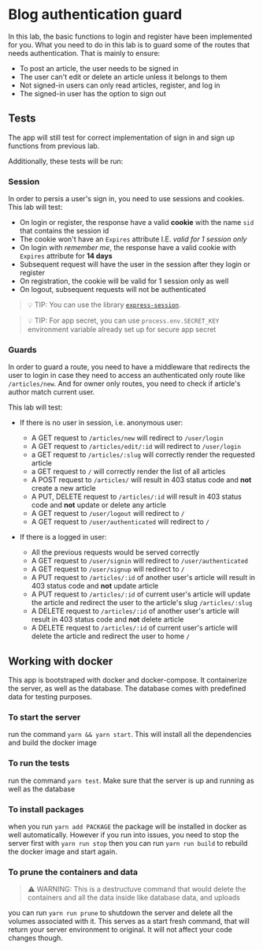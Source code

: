 # Blog authentication guard

In this lab, the basic functions to login and register have been implemented for you. What you need to do in this lab is to guard some of the routes that needs authentication. That is mainly to ensure:

- To post an article, the user needs to be signed in
- The user can't edit or delete an article unless it belongs to them
- Not signed-in users can only read articles, register, and log in
- The signed-in user has the option to sign out

## Tests

The app will still test for correct implementation of sign in and sign up functions from previous lab.

Additionally, these tests will be run:

### Session

In order to persis a user's sign in, you need to use sessions and cookies. This lab will test:

- On login or register, the response have a valid **cookie** with the name `sid` that contains the session id
- The cookie won't have an `Expires` attribute  I.E. _valid for 1 session only_
- On login with _remember me_, the response have a valid cookie with `Expires` attribute for **14 days**
- Subsequent request will have the user in the session after they login or register
- On registration, the cookie will be valid for 1 session only as well
- On logout, subsequent requests will not be authenticated

> 💡 TIP: You can use the library [`express-session`](https://www.npmjs.com/package/express-session).

> 💡 TIP: For app secret, you can use `process.env.SECRET_KEY` environment variable already set up for secure app secret


### Guards

In order to guard a route, you need to have a middleware that redirects the user to login in case they need to access an authenticated only route like `/articles/new`. And for owner only routes, you need to check if article's author match current user.

This lab will test:

- If there is no user in session, i.e. anonymous user:
  - A GET request to `/articles/new` will redirect to `/user/login`
  - A GET request to `/articles/edit/:id` will redirect to `/user/login`
  - a GET request to `/articles/:slug` will correctly render the requested article
  - a GET request to `/` will correctly render the list of all articles
  - A POST request to `/articles/` will result in 403 status code and **not** create a new article
  - A PUT, DELETE request to `/articles/:id` will result in 403 status code and **not** update or delete any article
  - A GET request to `/user/logout` will redirect to `/`
  - A GET request to `/user/authenticated` will redirect to `/`

- If there is a logged in user:
  - All the previous requests would be served correctly
  - A GET request to `/user/signin` will redirect to `/user/authenticated`
  - A GET request to `/user/signup` will redirect to `/`
  - A PUT request to `/articles/:id` of another user's article will result in 403 status code and **not** update article
  - A PUT request to `/articles/:id` of current user's article will update the article and redirect the user to the article's slug `/articles/:slug`
  - A DELETE request to `/articles/:id` of another user's article will result in 403 status code and **not** delete article
  - A DELETE request to `/articles/:id` of current user's article will delete the article and redirect the user to home `/`

## Working with docker

This app is bootstraped with docker and docker-compose. It containerize the server, as well as the database. The database comes with predefined data for testing purposes.

### To start the server

run the command `yarn && yarn start`. This will install all the dependencies and build the docker image

### To run the tests

run the command `yarn test`. Make sure that the server is up and running as well as the database

### To install packages

when you run `yarn add PACKAGE` the package will be installed in docker as well automatically. However if you run into issues, you need to stop the server first with `yarn run stop` then you can run `yarn run build` to rebuild the docker image and start again.

### To prune the containers and data

> ⚠️ WARNING: This is a destructuve command that would delete the containers and all the data inside like database data, and uploads

you can run `yarn run prune` to shutdown the server and delete all the volumes associated with it. This serves as a start fresh command, that will return your server environment to original. It will not affect your code changes though.

